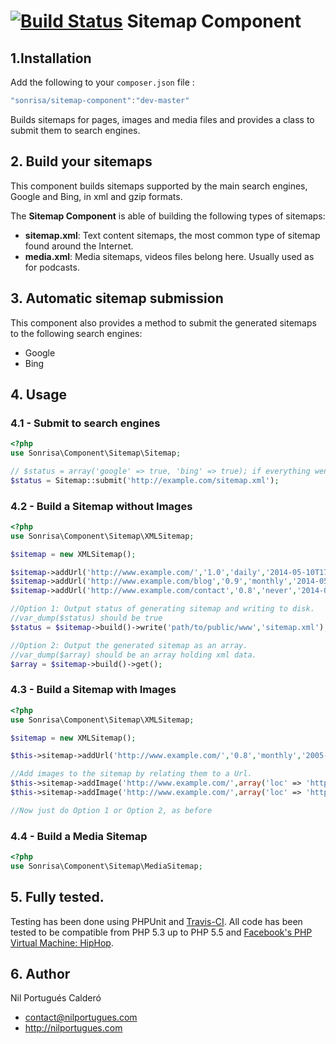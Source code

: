 [![Build Status](https://travis-ci.org/sonrisa/sitemap-component.png)](https://travis-ci.org/sonrisa/sitemap-component) Sitemap Component
=================

## 1.Installation
Add the following to your `composer.json` file :

```js
"sonrisa/sitemap-component":"dev-master"
```

Builds sitemaps for pages, images and media files and provides a class to submit them to search engines.

## 2. Build your sitemaps
This component builds sitemaps supported by the main search engines, Google and Bing, in xml and gzip formats.

The **Sitemap Component** is able of building the following types of sitemaps:

- **sitemap.xml**: Text content sitemaps, the most common type of sitemap found around the Internet.
- **media.xml**: Media sitemaps, videos files belong here. Usually used as for podcasts.
 
## 3. Automatic sitemap submission

This component also provides a method to submit the generated sitemaps to the following search engines:
- Google
- Bing

## 4. Usage

### 4.1 - Submit to search engines
```php
<?php
use Sonrisa\Component\Sitemap\Sitemap;

// $status = array('google' => true, 'bing' => true); if everything went OK.
$status = Sitemap::submit('http://example.com/sitemap.xml');

```

### 4.2 - Build a Sitemap without Images
```php
<?php
use Sonrisa\Component\Sitemap\XMLSitemap;

$sitemap = new XMLSitemap();

$sitemap->addUrl('http://www.example.com/','1.0','daily','2014-05-10T17:33:30+08:00');
$sitemap->addUrl('http://www.example.com/blog','0.9','monthly','2014-05-10T17:33:30+08:00');
$sitemap->addUrl('http://www.example.com/contact','0.8','never','2014-05-10T17:33:30+08:00');

//Option 1: Output status of generating sitemap and writing to disk.
//var_dump($status) should be true
$status = $sitemap->build()->write('path/to/public/www','sitemap.xml');

//Option 2: Output the generated sitemap as an array.
//var_dump($array) should be an array holding xml data.
$array = $sitemap->build()->get();
```
### 4.3 - Build a Sitemap with Images

```php
<?php
use Sonrisa\Component\Sitemap\XMLSitemap;

$sitemap = new XMLSitemap();

$this->sitemap->addUrl('http://www.example.com/','0.8','monthly','2005-05-10T17:33:30+08:00');

//Add images to the sitemap by relating them to a Url.
$this->sitemap->addImage('http://www.example.com/',array('loc' => 'http://www.example.com/logo.png', 'title' => 'Example.com logo' ));
$this->sitemap->addImage('http://www.example.com/',array('loc' => 'http://www.example.com/main.png', 'title' => 'Main image' ));

//Now just do Option 1 or Option 2, as before

```
### 4.4 - Build a Media Sitemap

```php
<?php
use Sonrisa\Component\Sitemap\MediaSitemap;


```

## 5. Fully tested.
Testing has been done using PHPUnit and [Travis-CI](https://travis-ci.org). All code has been tested to be compatible from PHP 5.3 up to PHP 5.5 and [Facebook's PHP Virtual Machine: HipHop](http://hiphop-php.com).


## 6. Author
Nil Portugués Calderó
 - <contact@nilportugues.com>
 - http://nilportugues.com

